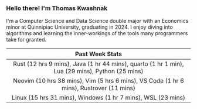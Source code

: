 
### Hello there! I'm Thomas Kwashnak

I'm a Computer Science and Data Science double major with an Economics
minor at Quinnipiac University, graduating in 2024.
I enjoy diving into algorithms and learning the inner-workings of the tools
many programmers take for granted.

| Past Week Stats |
| :---: |
| Rust (12 hrs 9 mins), Java (1 hr 44 mins), quarto (1 hr 1 min), Lua (29 mins), Python (25 mins) |
| Neovim (10 hrs 38 mins), Vim (5 hrs 6 mins), VS Code (1 hr 6 mins), Rustrover (11 mins) |
| Linux (15 hrs 31 mins), Windows (1 hr 7 mins), WSL (23 mins) |

